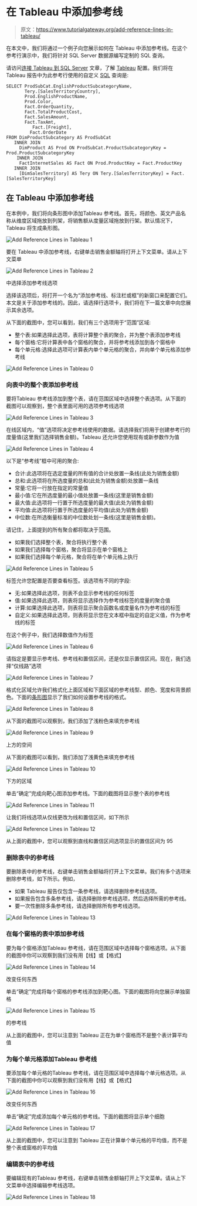 # 在 Tableau 中添加参考线

> 原文：<https://www.tutorialgateway.org/add-reference-lines-in-tableau/>

在本文中，我们将通过一个例子向您展示如何在 Tableau 中添加参考线。在这个参考行演示中，我们将针对 SQL Server 数据源编写定制的 SQL 查询。

请访问[连接 Tableau 到 SQL Server](https://www.tutorialgateway.org/connecting-tableau-to-sql-server/) 文章，了解 [Tableau](https://www.tutorialgateway.org/tableau/) 配置。我们将在 Tableau 报告中为此参考行使用的自定义 [SQL](https://www.tutorialgateway.org/sql/) 查询是:

```
SELECT ProdSubCat.EnglishProductSubcategoryName, 
	   Tery.[SalesTerritoryCountry], 
	   Prod.EnglishProductName, 
	   Prod.Color, 
	   Fact.OrderQuantity, 
	   Fact.TotalProductCost, 
	   Fact.SalesAmount, 
	   Fact.TaxAmt, 
          Fact.[Freight],
         Fact.OrderDate
FROM DimProductSubcategory AS ProdSubCat
   INNER JOIN
     DimProduct AS Prod ON ProdSubCat.ProductSubcategoryKey = Prod.ProductSubcategoryKey 
    INNER JOIN
     FactInternetSales AS Fact ON Prod.ProductKey = Fact.ProductKey 
   INNER JOIN
     [DimSalesTerritory] AS Tery ON Tery.[SalesTerritoryKey] = Fact.[SalesTerritoryKey]
```

## 在 Tableau 中添加参考线

在本例中，我们将向条形图中添加Tableau 参考线。首先，将颜色、英文产品名称从维度区域拖放到列架，将销售额从度量区域拖放到行架。默认情况下，Tableau 将生成条形图。

![Add Reference Lines in Tableau 1](img/9dde9f96f54776eeee4f3e1f1d14a01c.png)

要在 Tableau 中添加参考线，右键单击销售金额轴将打开上下文菜单。请从上下文菜单

![Add Reference Lines in Tableau 2](img/88b6c0ad463227a9410be12b100acba5.png)

中选择添加参考线选项

选择该选项后，将打开一个名为“添加参考线、标注栏或框”的新窗口来配置它们。本文是关于添加参考线的。因此，请选择行选项卡，我们将在下一篇文章中向您展示其余选项。

从下面的截图中，您可以看到，我们有三个选项用于“范围”区域:

*   整个表:如果选择此选项，表将计算整个表的聚合，并为整个表添加参考线
*   每个窗格:它将计算表中各个窗格的聚合，并将参考线添加到各个窗格中
*   每个单元格:选择此选项可计算表内单个单元格的聚合，并向单个单元格添加参考线

![Add Reference Lines in Tableau 0](img/c44fc31c4cee5a1d8fe94b9e81d32e21.png)

### 向表中的整个表添加参考线

要将Tableau 参考线添加到整个表，请在范围区域中选择整个表选项。从下面的截图可以观察到，整个表里面可用的选项参考线选项

![Add Reference Lines in Tableau 3](img/deffaa0a4f2c862e83cfc5533a08a492.png)

在线区域内，“值”选项将决定参考线使用的数据。请选择我们将用于创建参考行的度量值(这里我们选择销售金额)。Tableau 还允许您使用现有或新参数作为值

![Add Reference Lines in Tableau 4](img/3770ce11077edd916f0b7b053bc3fdf7.png)

以下是“参考线”框中可用的聚合:

*   合计:此选项将在选定度量的所有值的合计处放置一条线(此处为销售金额)
*   总和:此选项将在所选度量的总和(此处为销售金额)处放置一条线
*   常量:它将一行放在指定的常量值
*   最小值:它在所选度量的最小值处放置一条线(这里是销售金额)
*   最大值:此选项将一行置于所选度量的最大值(此处为销售金额)
*   平均值:此选项将行置于所选度量的平均值(此处为销售金额)
*   中位数:在所选衡量标准的中位数处划一条线(这里是销售金额)。

请记住，上面提到的所有聚合都将取决于范围。

*   如果我们选择整个表，聚合将执行整个表
*   如果我们选择每个窗格，聚合将显示在单个窗格上
*   如果我们选择每个单元格，聚合将在单个单元格上执行

![Add Reference Lines in Tableau 5](img/578ed9b4644c9289d72df9c7c0bb4495.png)

标签允许您配置是否要查看标签。该选项有不同的字段:

*   无:如果选择此选项，则表不会显示参考线的任何标签
*   值:如果选择此选项，则表将显示选择作为参考线标签的度量的聚合值
*   计算:如果选择此选项，则表将显示聚合函数名或度量名作为参考线的标签
*   自定义:如果选择此选项，则表将显示您在文本框中指定的自定义值，作为参考线的标签

在这个例子中，我们选择数值作为标签

![Add Reference Lines in Tableau 6](img/a5b15e5c45961d41611b21d619472dba.png)

请指定是要显示参考线、参考线和置信区间，还是仅显示置信区间。现在，我们选择“仅线路”选项

![Add Reference Lines in Tableau 7](img/ff70790128c6c36af68ec58beab8ddf6.png)

格式化区域允许我们格式化上面区域和下面区域的参考线型、颜色、宽度和背景颜色。下面的[条形图](https://www.tutorialgateway.org/bar-chart-in-tableau/)显示了我们如何设置参考线的格式。

![Add Reference Lines in Tableau 8](img/2200107063dfd0d13c939884670e5af5.png)

从下面的截图可以观察到，我们添加了浅粉色来填充参考线

![Add Reference Lines in Tableau 9](img/4e01ccd240d8ce6fe28dd1ce3a1b8f96.png)

上方的空间

从下面的截图可以看到，我们添加了浅黄色来填充参考线

![Add Reference Lines in Tableau 10](img/7d4ff15c3731b69a7fdd225879a60756.png)

下方的区域

单击“确定”完成向靶心图添加参考线。下面的截图将显示整个表的参考线

![Add Reference Lines in Tableau 11](img/8a633c435413705d817955581f52ee4d.png)

让我们将线选项从仅线更改为线和置信区间，如下所示

![Add Reference Lines in Tableau 12](img/c74635672714f21469b20cb188cb3f40.png)

从上面的截图中，您可以观察到直线和置信区间选项显示的置信区间为 95

### 删除表中的参考线

要删除表中的参考线，右键单击销售金额轴将打开上下文菜单。我们有多个选项来删除参考线，如下所示。例如，

*   如果 Tableau 报告仅包含一条参考线，请选择删除参考线选项。
*   如果报告包含多条参考线，请选择删除参考线选项，然后选择所需的参考线。
*   要一次性删除多条参考线，请选择删除所有参考线选项。

![Add Reference Lines in Tableau 13](img/eb10422fd4ce77308bc028c1a31bbe93.png)

### 在每个窗格的表中添加参考线

要为每个窗格添加Tableau 参考线，请在范围区域中选择每个窗格选项。从下面的截图中你可以观察到我们没有用【线】或【格式】

![Add Reference Lines in Tableau 14](img/c644ec61fb4d78a9e7d0c1b707da01cc.png)

改变任何东西

单击“确定”完成将每个窗格的参考线添加到靶心图。下面的截图将向您展示单独窗格

![Add Reference Lines in Tableau 15](img/65d7773bcacd26da399ee182edcf49c1.png)

的参考线

从上面的截图中，您可以注意到 Tableau 正在为单个窗格而不是整个表计算平均值

### 为每个单元格添加Tableau 参考线

要添加每个单元格的Tableau 参考线，请在范围区域中选择每个单元格选项。从下面的截图中你可以观察到我们没有用【线】或【格式】

![Add Reference Lines in Tableau 16](img/f09de5e198e64a728f02613a4244a558.png)

改变任何东西

单击“确定”完成添加每个单元格的参考线。下面的截图将显示单个细胞

![Add Reference Lines in Tableau 17](img/31fd52817e53bf226cdc95fb29bb3fb1.png)

从上面的截图中，您可以注意到 Tableau 正在计算单个单元格的平均值，而不是整个表或窗格的平均值

### 编辑表中的参考线

要编辑现有的Tableau 参考线，右键单击销售金额轴打开上下文菜单。请从上下文菜单中选择编辑参考线选项。

![Add Reference Lines in Tableau 18](img/06e653f14fe24b8de92959540fb4fece.png)